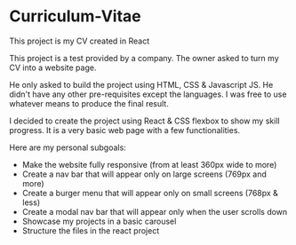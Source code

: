 # Curriculum-Vitae
This project is my CV created in React

This project is a test provided by a company.
The owner asked to turn my CV into a website page.

He only asked to build the project using HTML, CSS & Javascript JS.
He didn't have any other pre-requisites except the languages.
I was free to use whatever means to produce the final result.

I decided to create the project using React & CSS flexbox to show my skill progress.
It is a very basic web page with a few functionalities.

Here are my personal subgoals:

- Make the website fully responsive (from at least 360px wide to more)
- Create a nav bar that will appear only on large screens (769px and more)
- Create a burger menu that will appear only on small screens (768px & less)
- Create a modal nav bar that will appear only when the user scrolls down
- Showcase my projects in a basic carousel
- Structure the files in the react project
